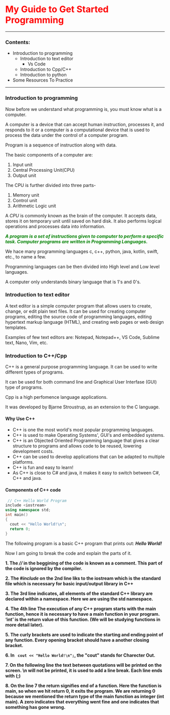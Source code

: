 # <span style="color:Red">My Guide to Get Started Programming
___
### Contents:
* Introduction to programming
    * Introduction to text editor
        * Vs Code
    * Introduction to Cpp/C++
    * Introduction to python
* Some Resources To Practice
___
### Introduction to programming

Now before we understand what programming is, you must know what is a computer. 

A computer is a device that can accept human instruction, processes it, and responds to it or a computer is a computational device that is used to process the data under the control of a computer program.

Program is a sequence of instruction along with data. 

The basic components of a computer are: 

1. Input unit
2. Central Processing Unit(CPU)
3. Output unit

The CPU is further divided into three parts-  
1. Memory unit
2. Control unit
3. Arithmetic Logic unit

A *CPU* is commonly known as the brain of the computer. It accepts data, stores it on temporary unit until saved on hard disk. It also performs logical operations and processes data into information.

***<span style="color:Green">A program is a set of instructions given to computer to perform a specific task. Computer programs are written in Programming Languages.***

We hace many programming languages c, c++, python, java, kotlin, swift, etc., to name a few.

Programming languages can be then divided into High level and Low level languages.

A computer only understands binary language that is 1's and 0's.

### Introduction to text editor
A text editor is a simple computer program that allows users to create, change, or edit plain text files. It can be used for creating computer programs, editing the source code of programming languages, editing hypertext markup language (HTML), and creating web pages or web design templates. 

Examples of few text editors are: Notepad, Notepad++, VS Code, Sublime text, Nano, Vim, etc.

### Introduction to C++/Cpp
C++ is a general purpose programming language. It can be used to write different types of programs.

It can be used for both command line and Graphical User Interfase (GUI) type of programs.

Cpp is a high perfomence language applications.

It was developed by Bjarne Stroustrup, as an extension to the C language.

#### Why Use C++
* C++ is one the most world's most popular programming languages.
* C++ is used to make Operating Systems', GUI's and embedded systems.
* C++ is an Objected Oriented Programming language that gives a clear structure to programs and allows code to be reused, lowering development costs.
* C++ can be used to develop applications that can be adapted to multiple platforms.
* C++ is fun and easy to learn!
* As C++ is close to C# and java, it makes it easy to switch between C#, C++ and java.

#### Components of C++ code
```C++
 // C++ Hello World Program
include <iostream>
using namespace std;
int main()
{
  cout << "Hello World!\n";
  return 0;
}
```

The following program is a basic C++ program that prints out: ***Hello World!***

Now I am going to break the code and explain the parts of it.

**1. The *//* in the beggining of the code is known as a comment. This part of the code is ignored by the compiler.**
   
**2. The *#include* on the 2nd line liks to the iostream which is the standard file which is necessary for basic input/output library in C++**
   
**3. The 3rd line indicates, all elements of the standard C++ library are declared within a namespace.  Here we are using the std namespace.**
   
**4. The 4th line The execution of any C++ program starts with the main function, hence it is necessary to have a main function in your program. ‘int’ is the return value of this function. (We will be studying functions in more detail later).**
   
**5. The curly brackets are used to indicate the starting and ending point of any function. Every opening bracket should have a another closing bracket.**

**6. In ``` cout << "Hello World!\n";```, the "cout" stands for Charecter Out.**

**7. On the following line the text between quotations will be printed on the screen. \n will not be printed, it is used to add a line break. Each line ends with (;)**
   
**8. On the line 7 the return signifies end of a function. Here the function is main, so when we hit return 0, it exits the program. We are returning 0 because we mentioned the return type of the main function as integer (int main). A zero indicates that everything went fine and one indicates that something has gone wrong.**
